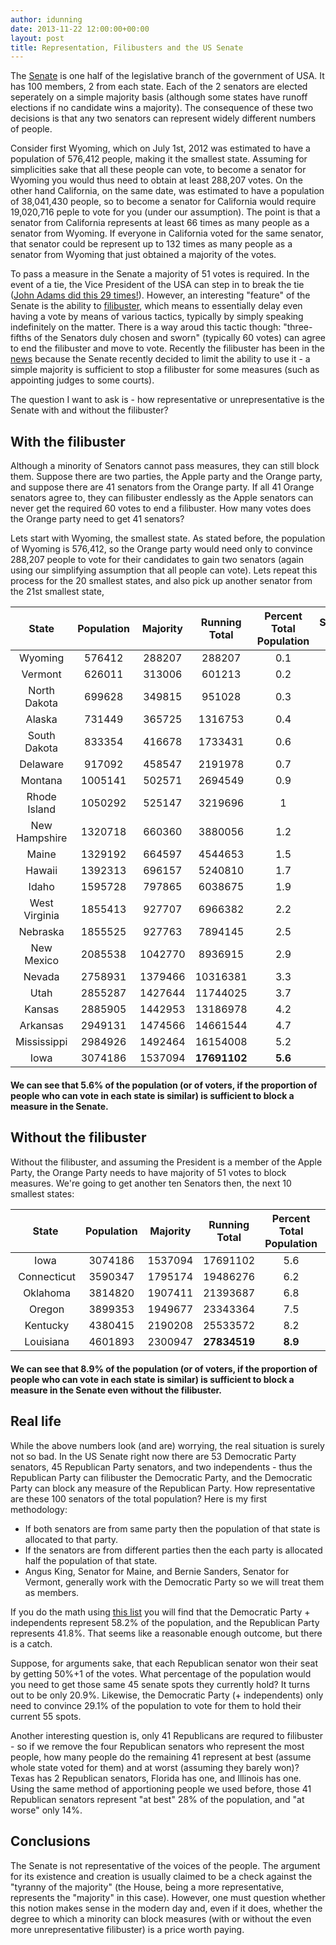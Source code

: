 ```yaml
---
author: idunning
date: 2013-11-22 12:00:00+00:00
layout: post
title: Representation, Filibusters and the US Senate
---
```


The [Senate](http://en.wikipedia.org/wiki/United_States_Senate) is one half of the legislative branch of the government of USA. It has 100 members, 2 from each state. Each of the 2 senators are elected seperately on a simple majority basis (although some states have runoff elections if no candidate wins a majority). The consequence of
these two decisions is that any two senators can represent widely different numbers
of people.

Consider first Wyoming, which on July 1st, 2012 was estimated to have a population
of 576,412 people, making it the smallest state. Assuming for simplicities sake that
all these people can vote, to become a senator for Wyoming you would thus need to obtain at least 288,207 votes. On the other hand California, on the same date, was
estimated to have a population of 38,041,430 people, so to become a senator for California would require 19,020,716 peple to vote for you (under our assumption).
The point is that a senator from California represents at least 66 times as many
people as a senator from Wyoming. If everyone in California voted for the same
senator, that senator could be represent up to 132 times as many people as a senator from Wyoming that just obtained a majority of the votes.

To pass a measure in the Senate a majority of 51 votes is required. In the event
of a tie, the Vice President of the USA can step in to break the tie ([John Adams
did this 29 times!](http://en.wikipedia.org/wiki/United_States_Vice_Presidents%27_tie-breaking_votes)). However, an interesting "feature" of the Senate is the ability
to [filibuster](http://en.wikipedia.org/wiki/Filibuster_in_the_United_States_Senate),
which means to essentially delay even having a vote by means of various tactics,
typically by simply speaking indefinitely on the matter. There is a way aroud this
tactic though: "three-fifths of the Senators duly chosen and sworn" (typically
60 votes) can agree to end the filibuster and move to vote. Recently the filibuster
has been in the [news](http://www.nytimes.com/2013/11/22/us/politics/reid-sets-in-motion-steps-to-limit-use-of-filibuster.html?ref=politics) because the Senate recently
decided to limit the ability to use it - a simple majority is sufficient to stop
a filibuster for some measures (such as appointing judges to some courts).

The question I want to ask is - how representative or unrepresentative is the Senate
with and without the filibuster?

## With the filibuster

Although a minority of Senators cannot pass measures, they can still block them.
Suppose there are two parties, the Apple party and the Orange party, and suppose
there are 41 senators from the Orange party. If all 41 Orange senators agree to,
they can filibuster endlessly as the Apple senators can never get the required 60
votes to end a filibuster. How many votes does the Orange party need to get 41
senators?

Lets start with Wyoming, the smallest state. As stated before, the population of
Wyoming is 576,412, so the Orange party would need only to convince 288,207 people
to vote for their candidates to gain two senators (again using our simplifying
assumption that all people can vote). Lets repeat this process for the
20 smallest states, and also pick up another senator from the 21st smallest state,

<table style="text-align: center; margin-bottom: 20px" width="100%">
<thead>
  <tr>
    <th>State</th>
    <th>Population</th>
    <th>Majority</th>
    <th>Running Total</th>
    <th>Percent Total Population</th>
    <th>Senators So Far</th>
  </tr>
</thead>
<tbody>
  <tr><td>Wyoming</td><td>576412</td><td>288207</td><td>288207</td><td>0.1</td><td>2</td></tr>
<tr><td>Vermont</td><td>626011</td><td>313006</td><td>601213</td><td>0.2</td><td>4</td></tr>
<tr><td>North Dakota</td><td>699628</td><td>349815</td><td>951028</td><td>0.3</td><td>6</td></tr>
<tr><td>Alaska</td><td>731449</td><td>365725</td><td>1316753</td><td>0.4</td><td>8</td></tr>
<tr><td>South Dakota</td><td>833354</td><td>416678</td><td>1733431</td><td>0.6</td><td>10</td></tr>
<tr><td>Delaware</td><td>917092</td><td>458547</td><td>2191978</td><td>0.7</td><td>12</td></tr>
<tr><td>Montana</td><td>1005141</td><td>502571</td><td>2694549</td><td>0.9</td><td>14</td></tr>
<tr><td>Rhode Island</td><td>1050292</td><td>525147</td><td>3219696</td><td>1</td><td>16</td></tr>
<tr><td>New Hampshire</td><td>1320718</td><td>660360</td><td>3880056</td><td>1.2</td><td>18</td></tr>
<tr><td>Maine</td><td>1329192</td><td>664597</td><td>4544653</td><td>1.5</td><td>20</td></tr>
<tr><td>Hawaii</td><td>1392313</td><td>696157</td><td>5240810</td><td>1.7</td><td>22</td></tr>
<tr><td>Idaho</td><td>1595728</td><td>797865</td><td>6038675</td><td>1.9</td><td>24</td></tr>
<tr><td>West Virginia</td><td>1855413</td><td>927707</td><td>6966382</td><td>2.2</td><td>26</td></tr>
<tr><td>Nebraska</td><td>1855525</td><td>927763</td><td>7894145</td><td>2.5</td><td>28</td></tr>
<tr><td>New Mexico</td><td>2085538</td><td>1042770</td><td>8936915</td><td>2.9</td><td>30</td></tr>
<tr><td>Nevada</td><td>2758931</td><td>1379466</td><td>10316381</td><td>3.3</td><td>32</td></tr>
<tr><td>Utah</td><td>2855287</td><td>1427644</td><td>11744025</td><td>3.7</td><td>34</td></tr>
<tr><td>Kansas</td><td>2885905</td><td>1442953</td><td>13186978</td><td>4.2</td><td>36</td></tr>
<tr><td>Arkansas</td><td>2949131</td><td>1474566</td><td>14661544</td><td>4.7</td><td>38</td></tr>
<tr><td>Mississippi</td><td>2984926</td><td>1492464</td><td>16154008</td><td>5.2</td><td>40</td></tr>
  <tr><td>Iowa</td>
  <td>3074186</td>
  <td>1537094</td>
  <td><strong>17691102</strong></td>
  <td><strong>5.6</strong></td>
  <td>41</td></tr>
</tbody>
</table>

<strong>We can see that 5.6% of the population (or of voters, if the proportion of people
who can vote in each state is similar) is sufficient to block a measure in the Senate.</strong>

## Without the filibuster

Without the filibuster, and assuming the President is a member of the Apple Party, the Orange Party needs to have majority of 51 votes to block measures. We're going to get
another ten Senators then, the next 10 smallest states:

<table style="text-align: center; margin-bottom: 20px" width="100%">
<thead>
  <tr>
    <th>State</th>
    <th>Population</th>
    <th>Majority</th>
    <th>Running Total</th>
    <th>Percent Total Population</th>
    <th>Senators So Far</th>
  </tr>
</thead>
<tbody>
<tr><td>Iowa</td><td>3074186</td><td>1537094</td><td>17691102</td><td>5.6</td><td>42</td></tr>
<tr><td> Connecticut</td><td>3590347</td><td>1795174</td><td>19486276</td><td>6.2</td><td>44</td></tr>
<tr><td> Oklahoma</td><td>3814820</td><td>1907411</td><td>21393687</td><td>6.8</td><td>46</td></tr>
<tr><td> Oregon</td><td>3899353</td><td>1949677</td><td>23343364</td><td>7.5</td><td>48</td></tr>
<tr><td> Kentucky</td><td>4380415</td><td>2190208</td><td>25533572</td><td>8.2</td><td>50</td></tr>
<tr><td> Louisiana</td><td>4601893</td><td>2300947</td><td><strong>27834519</strong></td><td><strong>8.9</strong></td><td>51</td></tr>
</tbody>
</table>

<strong>We can see that 8.9% of the population (or of voters, if the proportion of people
who can vote in each state is similar) is sufficient to block a measure in the Senate
even without the filibuster.</strong>

## Real life

While the above numbers look (and are) worrying, the real situation is surely not so bad. In the US Senate right now there are 53 Democratic Party senators, 45 Republican Party senators, and two independents - thus the Republican Party can filibuster the Democratic Party, and the Democratic Party can block any measure of the Republican Party. How representative are these 100 senators of the total population? Here is my first methodology:

* If both senators are from same party then the population of that state is allocated to that party.
* If the senators are from different parties then the each party is allocated half the population of that state.
* Angus King, Senator for Maine, and Bernie Sanders, Senator for Vermont, generally work with the Democratic Party so we will treat them as members.

If you do the math using [this list](http://en.wikipedia.org/wiki/List_of_current_United_States_Senators) you will find that the Democratic Party + independents represent 58.2% of the population, and the Republican Party represents 41.8%. That seems like a reasonable enough outcome, but there is a catch.

Suppose, for arguments sake, that each Republican senator won their seat by getting 50%+1 of the votes. What percentage of the population would you need to get those same 45 senate spots they currently hold? It turns out to be only 20.9%. Likewise, the Democratic Party (+ independents) only need to convince 29.1% of the population to vote for them to hold their current 55 spots.

Another interesting question is, only 41 Republicans are requred to filibuster - so if we remove the four Republican senators who represent the most people, how many people do the remaining 41 represent at best (assume whole state voted for them) and at worst (assuming they barely won)? Texas has 2 Republican senators, Florida has one, and Illinois has one. Using the same method of apportioning people we used before, those 41 Republican senators represent "at best" 28% of the population, and "at worse" only 14%.

## Conclusions

The Senate is not representative of the voices of the people. The argument for its existence and creation is usually claimed to be a check against the "tyranny of the majority" (the House, being a more representative, represents the "majority" in this case). However, one must question whether this notion makes sense in the modern day and, even if it does, whether the degree to which a minority can block measures (with or without the even more unrepresentative filibuster) is a price worth paying.